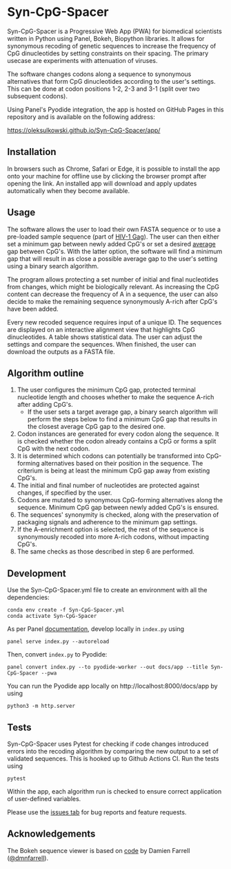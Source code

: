 # Syn-CpG-Spacer

Syn-CpG-Spacer is a Progressive Web App (PWA) for biomedical scientists written in Python using Panel, Bokeh, Biopython libraries. It allows for synonymous recoding of genetic sequences to increase the frequency of CpG dinucleotides by setting constraints on their spacing. The primary usecase are experiments with attenuation of viruses.

The software changes codons along a sequence to synonymous alternatives that form CpG dinucleotides according to the user's settings. This can be done at codon positions 1-2, 2-3 and 3-1 (split over two subsequent codons).

Using Panel's Pyodide integration, the app is hosted on GitHub Pages in this repository and is available on the following address:

https://oleksulkowski.github.io/Syn-CpG-Spacer/app/

## Installation

In browsers such as Chrome, Safari or Edge, it is possible to install the app onto your machine for offline use by clicking the browser prompt after opening the link. An installed app will download and apply updates automatically when they become available.

## Usage

The software allows the user to load their own FASTA sequence or to use a pre-loaded sample sequence (part of <a href="https://www.ncbi.nlm.nih.gov/nucleotide/MN685337.1">HIV-1 Gag</a>). The user can then either set a minimum gap between newly added CpG's or set a desired <u>average</u> gap between CpG's. With the latter option, the software will find a minimum gap that will result in as close a possible average gap to the user's setting using a binary search algorithm.

The program allows protecting a set number of initial and final nucleotides from changes, which might be biologically relevant. As increasing the CpG content can decrease the frequency of A in a sequence, the user can also decide to make the remaining sequence synonymously A-rich after CpG's have been added.

Every new recoded sequence requires input of a unique ID. The sequences are displayed on an interactive alignment view that highlights CpG dinucleotides. A table shows statistical data. The user can adjust the settings and compare the sequences. When finished, the user can download the outputs as a FASTA file.

## Algorithm outline

1. The user configures the minimum CpG gap, protected terminal nucleotide length and chooses whether to make the sequence A-rich after adding CpG's.
    - If the user sets a target average gap, a binary search algorithm will perform the steps below to find a minimum CpG gap that results in the closest average CpG gap to the desired one.
2. Codon instances are generated for every codon along the sequence. It is checked whether the codon already contains a CpG or forms a split CpG with the next codon.
3. It is determined which codons can potentially be transformed into CpG-forming alternatives based on their position in the sequence. The criterium is being at least the minimum CpG gap away from existing CpG's.
4. The initial and final number of nucleotides are protected against changes, if specified by the user.
5. Codons are mutated to synonymous CpG-forming alternatives along the sequence. Minimum CpG gap between newly added CpG's is ensured.
6. The sequences' synonymity is checked, along with the preservation of packaging signals and adherence to the minimum gap settings.
7. If the A-enrichment option is selected, the rest of the sequence is synonymously recoded into more A-rich codons, without impacting CpG's.
8. The same checks as those described in step 6 are performed.


## Development

Use the Syn-CpG-Spacer.yml file to create an environment with all the dependencies:

```
conda env create -f Syn-CpG-Spacer.yml
conda activate Syn-CpG-Spacer
```

As per Panel <a href="https://panel.holoviz.org/how_to/wasm/">documentation</a>, develop locally in `index.py` using
```
panel serve index.py --autoreload
```

Then, convert `index.py` to Pyodide:
```
panel convert index.py --to pyodide-worker --out docs/app --title Syn-CpG-Spacer --pwa
```


You can run the Pyodide app locally on http://localhost:8000/docs/app by using
```
python3 -m http.server
```

## Tests

Syn-CpG-Spacer uses Pytest for checking if code changes introduced errors into the recoding algorithm by comparing the new output to a set of validated sequences. This is hooked up to Github Actions CI. Run the tests using

```
pytest
```

Within the app, each algorithm run is checked to ensure correct application of user-defined variables.


Please use the <a href="https://github.com/oleksulkowski/synrecoder/issues">issues tab</a> for bug reports and feature requests.

## Acknowledgements

The Bokeh sequence viewer is based on <a href="https://dmnfarrell.github.io/bioinformatics/bokeh-sequence-aligner">code</a> by Damien Farrell (<a href="https://github.com/dmnfarrell">@dmnfarrell</a>).